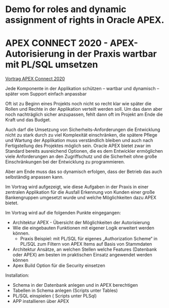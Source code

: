# Demo for roles and dynamic assignment of rights in Oracle APEX.

# APEX CONNECT 2020 - APEX-Autorisierung in der Praxis wartbar mit PL/SQL umsetzen

[Vortrag APEX Connect 2020 ](https://programm.doag.org/apex/2020/#/scheduledEvent/594982)

Jede Komponente in der Applikation schützen – wartbar und dynamisch – später vom Support einfach anpassbar

Oft ist zu Beginn eines Projekts noch nicht so recht klar wie später die Rollen und Rechte in der Applikation verteilt werden soll. Um das dann aber noch nachträglich sicher anzupassen, fehlt dann oft im Projekt am Ende die Kraft und das Budget.

Auch darf die Umsetzung von Sicherheits-Anforderungen die Entwicklung nicht zu stark durch zu viel Komplexität einschränken, die spätere Pflege und Wartung der Applikation muss verständlich bleiben und auch nach Fertigstellung des Projektes möglich sein.
Oracle APEX bietet zwar im Standard bereits ausreichend Optionen, die es dem Entwickler ermöglichen viele Anforderungen an den Zugriffschutz und die Sicherheit ohne große Einschränkungen bei der Entwicklung zu programmieren.

Aber am Ende muss das so dynamisch erfolgen, dass der Betrieb das auch selbständig anpassen kann.

Im Vortrag wird aufgezeigt, wie diese Aufgaben in der Praxis in einer zentralen Applikation für die Ausfall Erkennung von Kunden einer große Bankengruppen umgesetzt wurde und welche Möglichkeiten dazu APEX bietet.

Im Vortrag wird auf die folgenden Punkte eingegangen:
* Architektur APEX - Übersicht der Möglichkeiten der Autorisierung
* Wie die eingebauten Funktionen mit eigener Logik erweitert werden können.
  * Praxis Beispiel: mit PL/SQL für eigenes „Authorization Scheme“ in PL/SQL zum Filtern von APEX Items auf Basis von Stammdaten
* Architektur Ansätze, an welchen Stellen welche Features (Datenbank oder APEX) am besten im praktischen Einsatz angewendet werden können
* Apex Build Option für die Security einsetzen


Installation:

* Schema in der Datenbank anlegen und in APEX berechtigen
* Tabellen in Schema anlegen (Scripts unter Tables)
* PL/SQL einspielen ( Scripts unter PLSql)
* APP installieren über APEX
